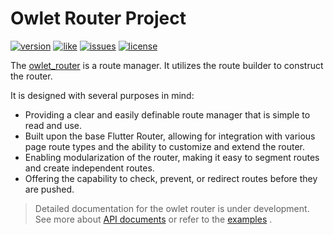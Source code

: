# Owlet Router Project

[![version](https://img.shields.io/pub/v/owlet_router)](https://pub.dev/packages/owlet_router) [![like](https://img.shields.io/pub/likes/owlet_router)](https://pub.dev/packages/owlet_router) [![issues](https://img.shields.io/github/issues/sonnts996/owlet-router)](https://github.com/sonnts996/owlet-router) [![license](https://img.shields.io/github/license/sonnts996/owlet-router)](https://github.com/sonnts996/owlet-router)

The [owlet_router](https://github.com/sonnts996/owlet-router/tree/refactor/owlet_router) is a route
manager. It utilizes the route builder to
construct the router.

It is designed with several purposes in mind:

- Providing a clear and easily definable route manager that is simple to read and use.
- Built upon the base Flutter Router, allowing for integration with various page route types and the
  ability to customize and extend the router.
- Enabling modularization of the router, making it easy to segment routes and create independent
  routes.
- Offering the capability to check, prevent, or redirect routes before they are pushed.

> Detailed documentation for the owlet router is under development. See more
> about [API documents](https://pub.dev/documentation/owlet_router/latest/) or refer to
> the [examples](https://github.com/sonnts996/owlet-router/tree/refactor/owlet_router/example) .
